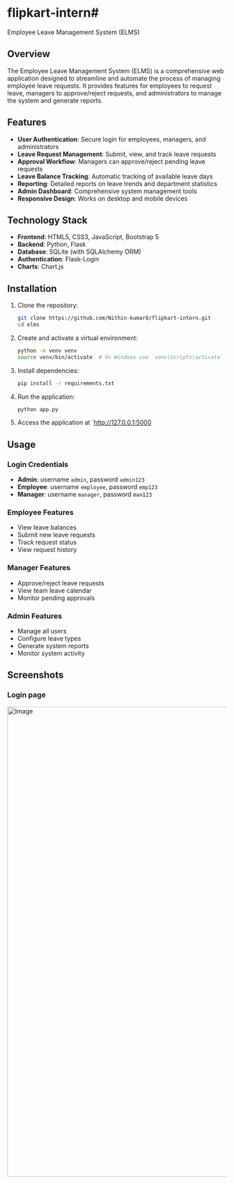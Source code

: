 # flipkart-intern#
Employee Leave Management System (ELMS)

## Overview
The Employee Leave Management System (ELMS) is a comprehensive web application designed to streamline and automate the process of managing employee leave requests. It provides features for employees to request leave, managers to approve/reject requests, and administrators to manage the system and generate reports.

## Features
- **User Authentication**: Secure login for employees, managers, and administrators
- **Leave Request Management**: Submit, view, and track leave requests
- **Approval Workflow**: Managers can approve/reject pending leave requests
- **Leave Balance Tracking**: Automatic tracking of available leave days
- **Reporting**: Detailed reports on leave trends and department statistics
- **Admin Dashboard**: Comprehensive system management tools
- **Responsive Design**: Works on desktop and mobile devices

## Technology Stack
- **Frontend**: HTML5, CSS3, JavaScript, Bootstrap 5
- **Backend**: Python, Flask
- **Database**: SQLite (with SQLAlchemy ORM)
- **Authentication**: Flask-Login
- **Charts**: Chart.js

## Installation
1. Clone the repository:
   ```bash
   git clone https://github.com/Nithin-kumar8/flipkart-intern.git
   cd elms
   ```

2. Create and activate a virtual environment:
   ```bash
   python -m venv venv
   source venv/bin/activate  # On Windows use `venv\Scripts\activate`
   ```

3. Install dependencies:
   ```bash
   pip install -r requirements.txt
   ```

4. Run the application:
   ```bash
   python app.py
   ```

5. Access the application at `http://127.0.0.1:5000
## Usage
### Login Credentials
- **Admin**: username `admin`, password `admin123`
- **Employee**: username `employee`, password `emp123`
- **Manager**: username `manager`, password `man123`

### Employee Features
- View leave balances
- Submit new leave requests
- Track request status
- View request history

### Manager Features
- Approve/reject leave requests
- View team leave calendar
- Monitor pending approvals

### Admin Features
- Manage all users
- Configure leave types
- Generate system reports
- Monitor system activity

## Screenshots
### Login page
<img width="1920" height="1080" alt="Image" src="https://github.com/user-attachments/assets/a9f446f2-23e3-417a-8d7e-d3b29002fbf1" />

